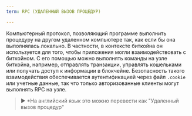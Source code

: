 ```yaml
---
term: RPC (УДАЛЕННЫЙ ВЫЗОВ ПРОЦЕДУР)

---
```

Компьютерный протокол, позволяющий программе выполнить процедуру на другом удаленном компьютере так, как если бы она выполнялась локально. В частности, в контексте биткойна он используется для того, чтобы приложения могли взаимодействовать с биткойном. С его помощью можно выполнять команды на узле биткойна, например, отправлять транзакции, управлять кошельками или получать доступ к информации в блокчейне. Безопасность такого взаимодействия обеспечивается аутентификацией через файл `.cookie` или учетные данные, так что только авторизованные клиенты могут выполнять RPC на узле.

> ► *На английский язык это можно перевести как "Удаленный вызов процедур"